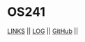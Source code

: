 # OS241

[LINKS](LINKS/) || [LOG](TXT/mylog.txt) || [GitHub](https://github.com/OmarK2804/os241/) ||
